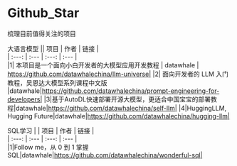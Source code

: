 # Github_Star
梳理目前值得关注的项目

大语言模型
|| 项目 | 作者 | 链接 |  
| :---: | :--- | :---: |  :--- |  
|1| 本项目是一个面向小白开发者的大模型应用开发教程 | datawhale | https://github.com/datawhalechina/llm-universe|
|2| 面向开发者的 LLM 入门教程，吴恩达大模型系列课程中文版 |datawhale|https://github.com/datawhalechina/prompt-engineering-for-developers|
|3|基于AutoDL快速部署开源大模型，更适合中国宝宝的部署教程|datawhale|https://github.com/datawhalechina/self-llm|
|4|HuggingLLM, Hugging Future|datawhale|https://github.com/datawhalechina/hugging-llm|


SQL学习
|  | 项目 | 作者 | 链接 |  
| :---: | :--- | :---: |  :--- |  
|1|Follow me，从 0 到 1 掌握 SQL|datawhale|https://github.com/datawhalechina/wonderful-sql|
